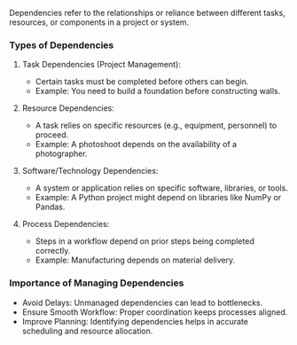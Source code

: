 Dependencies refer to the relationships or reliance between different tasks, resources, or components in a project or system.

### Types of Dependencies
1. Task Dependencies (Project Management):
   - Certain tasks must be completed before others can begin.
   - Example: You need to build a foundation before constructing walls.

2. Resource Dependencies:
   - A task relies on specific resources (e.g., equipment, personnel) to proceed.
   - Example: A photoshoot depends on the availability of a photographer.

3. Software/Technology Dependencies:
   - A system or application relies on specific software, libraries, or tools.
   - Example: A Python project might depend on libraries like NumPy or Pandas.

4. Process Dependencies:
   - Steps in a workflow depend on prior steps being completed correctly.
   - Example: Manufacturing depends on material delivery.

### Importance of Managing Dependencies
- Avoid Delays: Unmanaged dependencies can lead to bottlenecks.
- Ensure Smooth Workflow: Proper coordination keeps processes aligned.
- Improve Planning: Identifying dependencies helps in accurate scheduling and resource allocation.
